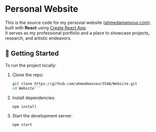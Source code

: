 # Personal Website

This is the source code for my personal website ([ahmedamansour.com](https://ahmedamansour.com/)), built with **React** using [Create React App](https://github.com/facebook/create-react-app).  
It serves as my professional portfolio and a place to showcase projects, research, and artistic endeavors.

## 🚀 Getting Started

To run the project locally:

1. Clone the repo:
   ```bash
   git clone https://github.com/ahmedmansour3548/Website.git
   cd Website```
2. Install dependencies:
   ```bash
   npm install
2. Start the development server:
   ```bash
   npm start

